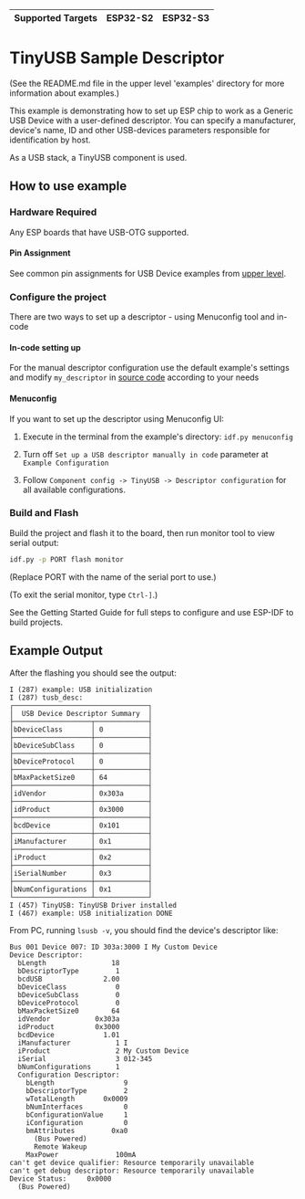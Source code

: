 | Supported Targets | ESP32-S2 | ESP32-S3 |
| ----------------- | -------- | -------- |

# TinyUSB Sample Descriptor

(See the README.md file in the upper level 'examples' directory for more information about examples.)

This example is demonstrating how to set up ESP chip to work as a Generic USB Device with a user-defined descriptor. You can specify a manufacturer, device's name, ID and other USB-devices parameters responsible for identification by host.

As a USB stack, a TinyUSB component is used.

## How to use example

### Hardware Required

Any ESP boards that have USB-OTG supported.

#### Pin Assignment

See common pin assignments for USB Device examples from [upper level](../README.md#common-pin-assignments).

### Configure the project

There are two ways to set up a descriptor - using Menuconfig tool and in-code

#### In-code setting up

For the manual descriptor configuration use the default example's settings and modify `my_descriptor` in [source code](main/tusb_sample_descriptor_main.c) according to your needs

#### Menuconfig

If you want to set up the descriptor using Menuconfig UI:

1. Execute in the terminal from the example's directory: `idf.py menuconfig`

2. Turn off `Set up a USB descriptor manually in code` parameter at `Example Configuration`

3. Follow `Component config -> TinyUSB -> Descriptor configuration` for all available configurations.

### Build and Flash

Build the project and flash it to the board, then run monitor tool to view serial output:

```bash
idf.py -p PORT flash monitor
```

(Replace PORT with the name of the serial port to use.)

(To exit the serial monitor, type ``Ctrl-]``.)

See the Getting Started Guide for full steps to configure and use ESP-IDF to build projects.

## Example Output

After the flashing you should see the output:

```
I (287) example: USB initialization
I (287) tusb_desc:
┌─────────────────────────────────┐
│  USB Device Descriptor Summary  │
├───────────────────┬─────────────┤
│bDeviceClass       │ 0           │
├───────────────────┼─────────────┤
│bDeviceSubClass    │ 0           │
├───────────────────┼─────────────┤
│bDeviceProtocol    │ 0           │
├───────────────────┼─────────────┤
│bMaxPacketSize0    │ 64          │
├───────────────────┼─────────────┤
│idVendor           │ 0x303a      │
├───────────────────┼─────────────┤
│idProduct          │ 0x3000      │
├───────────────────┼─────────────┤
│bcdDevice          │ 0x101       │
├───────────────────┼─────────────┤
│iManufacturer      │ 0x1         │
├───────────────────┼─────────────┤
│iProduct           │ 0x2         │
├───────────────────┼─────────────┤
│iSerialNumber      │ 0x3         │
├───────────────────┼─────────────┤
│bNumConfigurations │ 0x1         │
└───────────────────┴─────────────┘
I (457) TinyUSB: TinyUSB Driver installed
I (467) example: USB initialization DONE
```

From PC, running `lsusb -v`, you should find the device's descriptor like:
```
Bus 001 Device 007: ID 303a:3000 I My Custom Device
Device Descriptor:
  bLength                18
  bDescriptorType         1
  bcdUSB               2.00
  bDeviceClass            0
  bDeviceSubClass         0
  bDeviceProtocol         0
  bMaxPacketSize0        64
  idVendor           0x303a
  idProduct          0x3000
  bcdDevice            1.01
  iManufacturer           1 I
  iProduct                2 My Custom Device
  iSerial                 3 012-345
  bNumConfigurations      1
  Configuration Descriptor:
    bLength                 9
    bDescriptorType         2
    wTotalLength       0x0009
    bNumInterfaces          0
    bConfigurationValue     1
    iConfiguration          0
    bmAttributes         0xa0
      (Bus Powered)
      Remote Wakeup
    MaxPower              100mA
can't get device qualifier: Resource temporarily unavailable
can't get debug descriptor: Resource temporarily unavailable
Device Status:     0x0000
  (Bus Powered)
```

